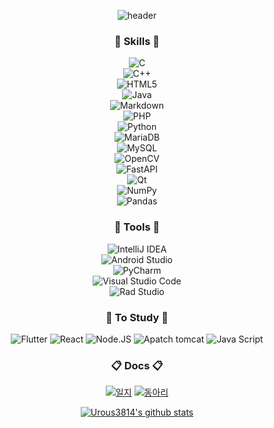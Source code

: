 <div align=center>
  
![header](https://capsule-render.vercel.app/api?type=waving&color=auto&text=UROUS3814&section=header&height=300&fontsize=70)

### :book: Skills :book:
  
![C](https://img.shields.io/badge/c-%2300599C.svg?style=for-the-badge&logo=c&logoColor=white)   
![C++](https://img.shields.io/badge/c++-%2300599C.svg?style=for-the-badge&logo=c%2B%2B&logoColor=white)   
![HTML5](https://img.shields.io/badge/html5-%23E34F26.svg?style=for-the-badge&logo=html5&logoColor=white)   
![Java](https://img.shields.io/badge/java-%23ED8B00.svg?style=for-the-badge&logo=java&logoColor=white)   
![Markdown](https://img.shields.io/badge/markdown-%23000000.svg?style=for-the-badge&logo=markdown&logoColor=white)   
![PHP](https://img.shields.io/badge/php-%23777BB4.svg?style=for-the-badge&logo=php&logoColor=white)   
![Python](https://img.shields.io/badge/python-3670A0?style=for-the-badge&logo=python&logoColor=ffdd54)    
![MariaDB](https://img.shields.io/badge/mariaDB-003545?style=for-the-badge&logo=mariaDB&logoColor=white)   
![MySQL](https://img.shields.io/badge/mysql-4479A1?style=for-the-badge&logo=mysql&logoColor=white)   
![OpenCV](https://img.shields.io/badge/opencv-%23white.svg?style=for-the-badge&logo=opencv&logoColor=white)   
![FastAPI](https://img.shields.io/badge/FastAPI-005571?style=for-the-badge&logo=fastapi)   
![Qt](https://img.shields.io/badge/Qt-%23217346.svg?style=for-the-badge&logo=Qt&logoColor=white)   
![NumPy](https://img.shields.io/badge/numpy-%23013243.svg?style=for-the-badge&logo=numpy&logoColor=white)   
![Pandas](https://img.shields.io/badge/pandas-%23150458.svg?style=for-the-badge&logo=pandas&logoColor=white)
  
  
  
  
  ### :wrench: Tools :wrench:

  ![IntelliJ IDEA](https://img.shields.io/badge/IntelliJIDEA-000000.svg?style=for-the-badge&logo=intellij-idea&logoColor=white)   
  ![Android Studio](https://img.shields.io/badge/Android%20Studio-3DDC84.svg?style=for-the-badge&logo=android-studio&logoColor=white)   
  ![PyCharm](https://img.shields.io/badge/pycharm-008000?style=for-the-badge&logo=pycharm&logoColor=black&color=green&labelColor=green)   
  ![Visual Studio Code](https://img.shields.io/badge/Visual%20Studio%20Code-0078d7.svg?style=for-the-badge&logo=visual-studio-code&logoColor=white)   
  ![Rad Studio](https://img.shields.io/badge/Rad%20Studio-ED1F35.svg?style=for-the-badge&logo=Embarcadero&logoColor=white)
  
### :blue_book: To Study :blue_book:
  
  ![Flutter](https://img.shields.io/badge/flutter-02569B?style=for-the-badge&logo=flutter&logoColor=white)
  ![React](https://img.shields.io/badge/react-61DAFB?style=for-the-badge&logo=react&logoColor=black)
  ![Node.JS](https://img.shields.io/badge/node.js-339933?style=for-the-badge&logo=Node.js&logoColor=white)
  ![Apatch tomcat](https://img.shields.io/badge/apache%20tomcat-F8DC75?style=for-the-badge&logo=apachetomcat&logoColor=black)
  ![Java Script](https://img.shields.io/badge/javascript-F7DF1E?style=for-the-badge&logo=javascript&logoColor=black)

  ### :clipboard: Docs :clipboard:

  [![일지](https://img.shields.io/badge/개발일지-%21759B.svg?style=for-the-badge&logo=WordPress&logoColor=white)](https://github.com/urous3814/urous3814/blob/main/Development_log.md)
  [![동아리](https://img.shields.io/badge/동아리-%356783.svg?style=for-the-badge&logo=WordPress&logoColor=white)](https://github.com/Buram-Highschool-learning-JAVA/)

[![Urous3814's github stats](https://github-readme-stats.vercel.app/api?username=urous3814&hide=stars,prs&count_private=true&show_icons=true)](https://github.com/anuraghazra/github-readme-stats)




<div align=center>
